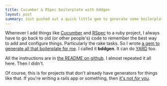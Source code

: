 ```yaml
---
title: Cucumber & RSpec boilerplate with bddgen
layout: post
summary: Just pushed out a quick little gem to generate some boilerplate common to most of my ruby projects.
---
```


Whenever I add things like [Cucumber](http://cukes.info/) and
[RSpec](https://github.com/rspec/rspec) to a ruby project, I always have to
go back to old (or other people's) code to remember the best way to add and
configure things. Particularly the rake tasks. So I wrote
[a gem to generate all that boilerplate for me](https://github.com/blaix/bddgen).
I called it **bddgen**. It can do [YARD](http://yardoc.org) too.

All the instructions are in [the README on github](https://github.com/blaix/bddgen).
I almost repeated it all here. Then I didn't.

Of course, this is for projects that don't already have generators for things
like that. If you're writing a rails app or something, then
[it's not *for* you](http://www.penny-arcade.com/comic/2004/3/24/).